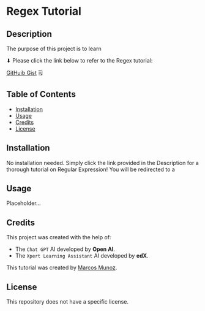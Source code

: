 # Regex Tutorial

## Description

The purpose of this project is to learn 


⬇ Please click the link below to refer to the Regex tutorial: 

[GitHuib Gist](placeholder/)  🗒️

## Table of Contents

* [Installation](#installation)
* [Usage](#usage)
* [Credits](#credits)
* [License](#license)

## Installation

No installation needed. Simply click the link provided in the Description for a thorough tutorial on Regular Expression! You will be redirected to a 


## Usage

Placeholder...

## Credits

This project was created with the help of:
* The `Chat GPT` AI developed by __Open AI__.
* The `Xpert Learning Assistant` AI developed by __edX__.

This tutorial was created by [Marcos Munoz](https://github.com/marcusmr15).

## License

This repository does not have a specific license.

